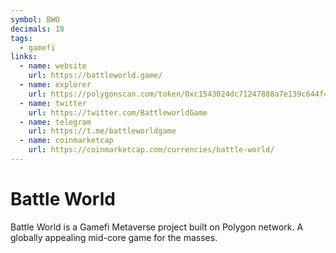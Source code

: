 ```yaml
---
symbol: BWO
decimals: 18
tags:
  - gamefi
links:
  - name: website
    url: https://battleworld.game/
  - name: explorer
    url: https://polygonscan.com/token/0xc1543024dc71247888a7e139c644f44e75e96d38
  - name: twitter
    url: https://twitter.com/BattleworldGame
  - name: telegram
    url: https://t.me/battleworldgame
  - name: coinmarketcap
    url: https://coinmarketcap.com/currencies/battle-world/
---
```


# Battle World

Battle World is a Gamefi Metaverse project built on Polygon network. A globally appealing mid-core game for the masses.
